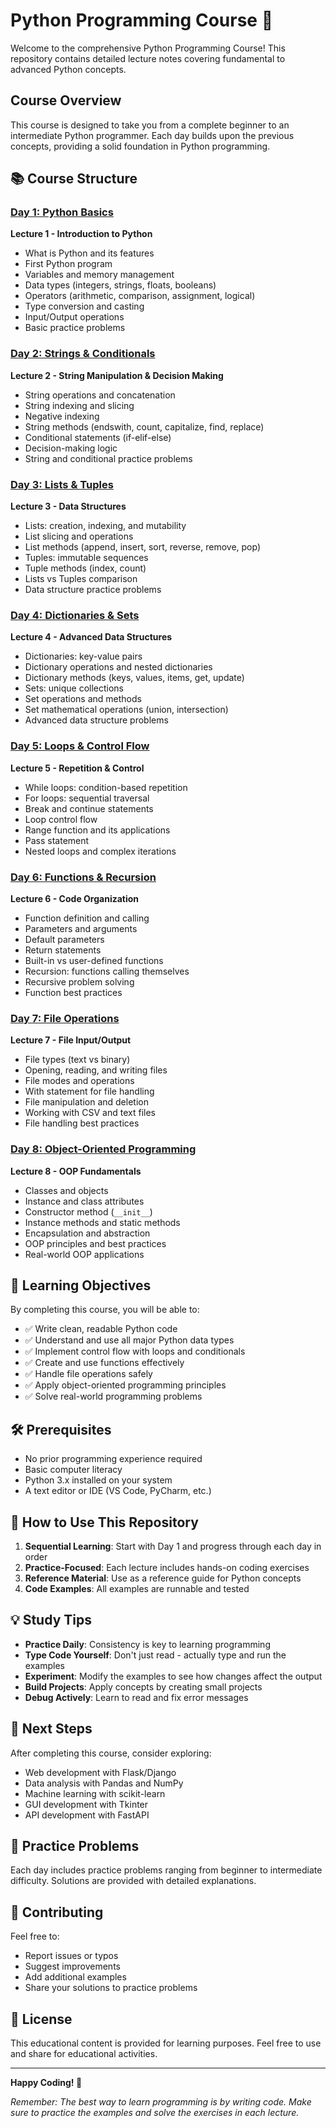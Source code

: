 # Python Programming Course 🐍

Welcome to the comprehensive Python Programming Course! This repository contains detailed lecture notes covering fundamental to advanced Python concepts.

## Course Overview

This course is designed to take you from a complete beginner to an intermediate Python programmer. Each day builds upon the previous concepts, providing a solid foundation in Python programming.

## 📚 Course Structure

### [Day 1: Python Basics](./day_1.md)
**Lecture 1 - Introduction to Python**
- What is Python and its features
- First Python program
- Variables and memory management
- Data types (integers, strings, floats, booleans)
- Operators (arithmetic, comparison, assignment, logical)
- Type conversion and casting
- Input/Output operations
- Basic practice problems

### [Day 2: Strings & Conditionals](./day_2.md)
**Lecture 2 - String Manipulation & Decision Making**
- String operations and concatenation
- String indexing and slicing
- Negative indexing
- String methods (endswith, count, capitalize, find, replace)
- Conditional statements (if-elif-else)
- Decision-making logic
- String and conditional practice problems

### [Day 3: Lists & Tuples](./day_3.md)
**Lecture 3 - Data Structures**
- Lists: creation, indexing, and mutability
- List slicing and operations
- List methods (append, insert, sort, reverse, remove, pop)
- Tuples: immutable sequences
- Tuple methods (index, count)
- Lists vs Tuples comparison
- Data structure practice problems

### [Day 4: Dictionaries & Sets](./day_4.md)
**Lecture 4 - Advanced Data Structures**
- Dictionaries: key-value pairs
- Dictionary operations and nested dictionaries
- Dictionary methods (keys, values, items, get, update)
- Sets: unique collections
- Set operations and methods
- Set mathematical operations (union, intersection)
- Advanced data structure problems

### [Day 5: Loops & Control Flow](./day_5.md)
**Lecture 5 - Repetition & Control**
- While loops: condition-based repetition
- For loops: sequential traversal
- Break and continue statements
- Loop control flow
- Range function and its applications
- Pass statement
- Nested loops and complex iterations

### [Day 6: Functions & Recursion](./day_6.md)
**Lecture 6 - Code Organization**
- Function definition and calling
- Parameters and arguments
- Default parameters
- Return statements
- Built-in vs user-defined functions
- Recursion: functions calling themselves
- Recursive problem solving
- Function best practices

### [Day 7: File Operations](./day_7.md)
**Lecture 7 - File Input/Output**
- File types (text vs binary)
- Opening, reading, and writing files
- File modes and operations
- With statement for file handling
- File manipulation and deletion
- Working with CSV and text files
- File handling best practices

### [Day 8: Object-Oriented Programming](./day_8.md)
**Lecture 8 - OOP Fundamentals**
- Classes and objects
- Instance and class attributes
- Constructor method (`__init__`)
- Instance methods and static methods
- Encapsulation and abstraction
- OOP principles and best practices
- Real-world OOP applications

## 🎯 Learning Objectives

By completing this course, you will be able to:

- ✅ Write clean, readable Python code
- ✅ Understand and use all major Python data types
- ✅ Implement control flow with loops and conditionals
- ✅ Create and use functions effectively
- ✅ Handle file operations safely
- ✅ Apply object-oriented programming principles
- ✅ Solve real-world programming problems

## 🛠️ Prerequisites

- No prior programming experience required
- Basic computer literacy
- Python 3.x installed on your system
- A text editor or IDE (VS Code, PyCharm, etc.)

## 📖 How to Use This Repository

1. **Sequential Learning**: Start with Day 1 and progress through each day in order
2. **Practice-Focused**: Each lecture includes hands-on coding exercises
3. **Reference Material**: Use as a reference guide for Python concepts
4. **Code Examples**: All examples are runnable and tested

## 💡 Study Tips

- **Practice Daily**: Consistency is key to learning programming
- **Type Code Yourself**: Don't just read - actually type and run the examples
- **Experiment**: Modify the examples to see how changes affect the output
- **Build Projects**: Apply concepts by creating small projects
- **Debug Actively**: Learn to read and fix error messages

## 🚀 Next Steps

After completing this course, consider exploring:
- Web development with Flask/Django
- Data analysis with Pandas and NumPy
- Machine learning with scikit-learn
- GUI development with Tkinter
- API development with FastAPI

## 📝 Practice Problems

Each day includes practice problems ranging from beginner to intermediate difficulty. Solutions are provided with detailed explanations.

## 🤝 Contributing

Feel free to:
- Report issues or typos
- Suggest improvements
- Add additional examples
- Share your solutions to practice problems

## 📜 License

This educational content is provided for learning purposes. Feel free to use and share for educational activities.

---

**Happy Coding! 🎉**

*Remember: The best way to learn programming is by writing code. Make sure to practice the examples and solve the exercises in each lecture.*
